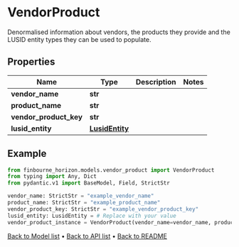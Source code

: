 # VendorProduct

Denormalised information about vendors, the products they provide and the LUSID entity types they can be used to populate.
## Properties
Name | Type | Description | Notes
------------ | ------------- | ------------- | -------------
**vendor_name** | **str** |  | 
**product_name** | **str** |  | 
**vendor_product_key** | **str** |  | 
**lusid_entity** | [**LusidEntity**](LusidEntity.md) |  | 
## Example

```python
from finbourne_horizon.models.vendor_product import VendorProduct
from typing import Any, Dict
from pydantic.v1 import BaseModel, Field, StrictStr

vendor_name: StrictStr = "example_vendor_name"
product_name: StrictStr = "example_product_name"
vendor_product_key: StrictStr = "example_vendor_product_key"
lusid_entity: LusidEntity = # Replace with your value
vendor_product_instance = VendorProduct(vendor_name=vendor_name, product_name=product_name, vendor_product_key=vendor_product_key, lusid_entity=lusid_entity)

```

[Back to Model list](../README.md#documentation-for-models) &#8226; [Back to API list](../README.md#documentation-for-api-endpoints) &#8226; [Back to README](../README.md)

